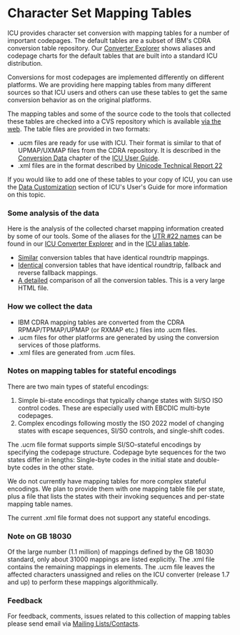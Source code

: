 # Character Set Mapping Tables

ICU provides character set conversion with mapping tables for a number of
important codepages. The default tables are a subset of IBM's CDRA conversion
table repository. Our [Converter
Explorer](http://demo.icu-project.org/icu-bin/convexp) shows aliases and
codepage charts for the default tables that are built into a standard ICU
distribution.

Conversions for most codepages are implemented differently on different
platforms. We are providing here mapping tables from many different sources so
that ICU users and others can use these tables to get the same conversion
behavior as on the original platforms.

The mapping tables and some of the source code to the tools that collected these
tables are checked into a CVS repository which is available [via the
web](http://source.icu-project.org/repos/icu/data/trunk/charset/data/ucm/). The
table files are provided in two formats:

*   .ucm files are ready for use with ICU. Their format is similar to that of
    UPMAP/UXMAP files from the CDRA repository. It is described in the
    [Conversion Data](http://userguide.icu-project.org/conversion/data) chapter
    of the [ICU User Guide](http://userguide.icu-project.org/).
*   .xml files are in the format described by [Unicode Technical Report
    22](http://www.unicode.org/reports/tr22/)

If you would like to add one of these tables to your copy of ICU, you can use
the [Data Customization](http://userguide.icu-project.org/icudata) section of
ICU's User's Guide for more information on this topic.

### Some analysis of the data

Here is the analysis of the collected charset mapping information created by
some of our tools. Some of the aliases for the [UTR #22
names](http://www.unicode.org/reports/tr22/) can be found in our [ICU Converter
Explorer](http://demo.icu-project.org/icu-bin/convexp) and in the [ ICU alias
table](http://source.icu-project.org/repos/icu/icu/trunk/source/data/mappings/convrtrs.txt).

*   [Similar](http://icu-project.org/charts/charset/similar.html) conversion
    tables that have identical roundtrip mappings.
*   [Identical](http://icu-project.org/charts/charset/identicals.html)
    conversion tables that have identical roundtrip, fallback and reverse
    fallback mappings.
*   [A detailed](http://icu-project.org/charts/charset/roundtripIndex.html)
    comparison of all the conversion tables. This is a very large HTML file.

### How we collect the data

*   IBM CDRA mapping tables are converted from the CDRA RPMAP/TPMAP/UPMAP (or
    RXMAP etc.) files into .ucm files.
*   .ucm files for other platforms are generated by using the conversion
    services of those platforms.
*   .xml files are generated from .ucm files.

### Notes on mapping tables for stateful encodings

There are two main types of stateful encodings:

1.  Simple bi-state encodings that typically change states with SI/SO ISO
    control codes. These are especially used with EBCDIC multi-byte codepages.
2.  Complex encodings following mostly the ISO 2022 model of changing states
    with escape sequences, SI/SO controls, and single-shift codes.

The .ucm file format supports simple SI/SO-stateful encodings by specifying the
codepage structure. Codepage byte sequences for the two states differ in
lengths: Single-byte codes in the initial state and double-byte codes in the
other state.

We do not currently have mapping tables for more complex stateful encodings. We
plan to provide them with one mapping table file per state, plus a file that
lists the states with their invoking sequences and per-state mapping table
names.

The current .xml file format does not support any stateful encodings.

### Note on GB 18030

Of the large number (1.1 million) of mappings defined by the GB 18030 standard,
only about 31000 mappings are listed explicitly. The .xml file contains the
remaining mappings in <range> elements. The .ucm file leaves the affected
characters unassigned and relies on the ICU converter (release 1.7 and up) to
perform these mappings algorithmically.

### Feedback

For feedback, comments, issues related to this collection of mapping tables
please send email via [Mailing Lists/Contacts](../contacts.md).
